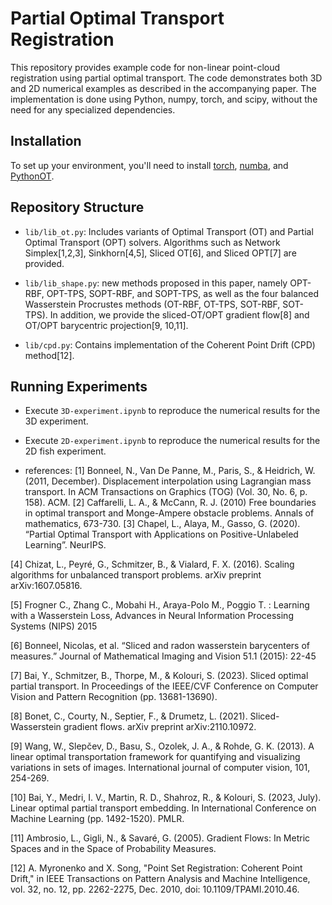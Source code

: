 # Partial Optimal Transport Registration

This repository provides example code for non-linear point-cloud registration using partial optimal transport. The code demonstrates both 3D and 2D numerical examples as described in the accompanying paper. The implementation is done using Python, numpy, torch, and scipy, without the need for any specialized dependencies.

## Installation
To set up your environment, you'll need to install [torch](https://pytorch.org), [numba](https://numba.pydata.org), and [PythonOT](https://pythonot.github.io).

## Repository Structure
- `lib/lib_ot.py`: Includes variants of Optimal Transport (OT) and Partial Optimal Transport (OPT) solvers. Algorithms such as Network Simplex[1,2,3], Sinkhorn[4,5], Sliced OT[6], and Sliced OPT[7] are provided. 
- `lib/lib_shape.py`: new methods proposed in this paper, namely OPT-RBF, OPT-TPS, SOPT-RBF, and SOPT-TPS, as well as the four balanced Wasserstein Procrustes methods (OT-RBF, OT-TPS, SOT-RBF, SOT-TPS).
In addition, we provide the sliced-OT/OPT gradient flow[8] and OT/OPT barycentric projection[9, 10,11].

- `lib/cpd.py`: Contains implementation of the Coherent Point Drift (CPD) method[12].

## Running Experiments
- Execute `3D-experiment.ipynb` to reproduce the numerical results for the 3D experiment.
- Execute `2D-experiment.ipynb` to reproduce the numerical results for the 2D fish experiment.

- references:
[1] Bonneel, N., Van De Panne, M., Paris, S., & Heidrich, W. (2011, December). Displacement interpolation using Lagrangian mass transport. In ACM Transactions on Graphics (TOG) (Vol. 30, No. 6, p. 158). ACM.
[2] Caffarelli, L. A., & McCann, R. J. (2010) Free boundaries in optimal transport and Monge-Ampere obstacle problems. Annals of mathematics, 673-730.
[3] Chapel, L., Alaya, M., Gasso, G. (2020). “Partial Optimal Transport with Applications on Positive-Unlabeled Learning”. NeurIPS.

[4]
Chizat, L., Peyré, G., Schmitzer, B., & Vialard, F. X. (2016). Scaling algorithms for unbalanced transport problems. arXiv preprint arXiv:1607.05816.

[5]
Frogner C., Zhang C., Mobahi H., Araya-Polo M., Poggio T. : Learning with a Wasserstein Loss, Advances in Neural Information Processing Systems (NIPS) 2015

[6] Bonneel, Nicolas, et al. “Sliced and radon wasserstein barycenters of measures.” Journal of Mathematical Imaging and Vision 51.1 (2015): 22-45

[7] Bai, Y., Schmitzer, B., Thorpe, M., & Kolouri, S. (2023). Sliced optimal partial transport. In Proceedings of the IEEE/CVF Conference on Computer Vision and Pattern Recognition (pp. 13681-13690).

[8] Bonet, C., Courty, N., Septier, F., & Drumetz, L. (2021). Sliced-Wasserstein gradient flows. arXiv preprint arXiv:2110.10972.

[9] Wang, W., Slepčev, D., Basu, S., Ozolek, J. A., & Rohde, G. K. (2013). A linear optimal transportation framework for quantifying and visualizing variations in sets of images. International journal of computer vision, 101, 254-269.

[10] Bai, Y., Medri, I. V., Martin, R. D., Shahroz, R., & Kolouri, S. (2023, July). Linear optimal partial transport embedding. In International Conference on Machine Learning (pp. 1492-1520). PMLR.

[11] Ambrosio, L., Gigli, N., & Savaré, G. (2005). Gradient Flows: In Metric Spaces and in the Space of Probability Measures.

[12] A. Myronenko and X. Song, "Point Set Registration: Coherent Point Drift," in IEEE Transactions on Pattern Analysis and Machine Intelligence, vol. 32, no. 12, pp. 2262-2275, Dec. 2010, doi: 10.1109/TPAMI.2010.46.

